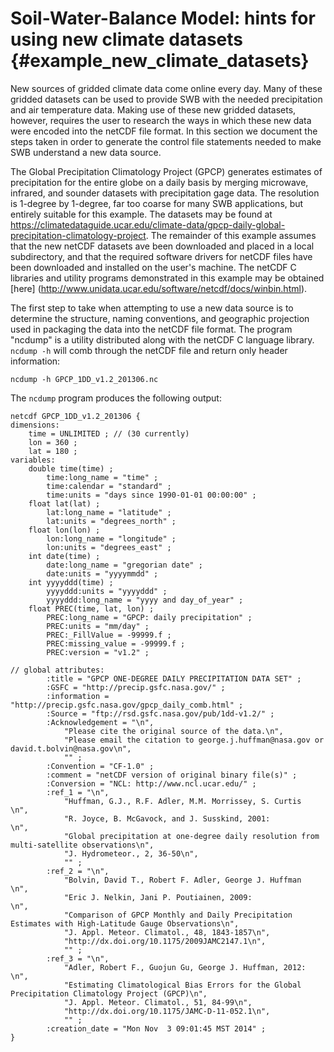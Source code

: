 # Soil-Water-Balance Model: hints for using new climate datasets {#example_new_climate_datasets}

New sources of gridded climate data come online every day. Many of these gridded datasets can be used to provide SWB with the needed precipitation and air temperature data. Making use of these new gridded datasets, however, requires the user to research the ways in which these new data were encoded into the netCDF file format. In this section we document the steps taken in order to generate the control file statements needed to make SWB understand a new data source.

The Global Precipitation Climatology Project (GPCP) generates estimates of precipitation for the entire globe on a daily basis by merging microwave, infrared, and sounder datasets with precipitation gage data. The resolution is 1-degree by 1-degree, far too coarse for many SWB applications, but entirely suitable for this example. The datasets may be found at https://climatedataguide.ucar.edu/climate-data/gpcp-daily-global-precipitation-climatology-project. The remainder of this example assumes that the new netCDF datasets ave been downloaded and placed in a local subdirectory, and that the required software drivers for netCDF files have been downloaded and installed on the user's machine. The netCDF C libraries and utility programs demonstrated in this example may be obtained [here] (http://www.unidata.ucar.edu/software/netcdf/docs/winbin.html).

The first step to take when attempting to use a new data source is to determine the structure, naming conventions, and geographic projection used in packaging the data into the netCDF file format. The program "ncdump" is a utility distributed along with the netCDF C language library. ```ncdump -h``` will comb through the netCDF file and return only header information:

```
ncdump -h GPCP_1DD_v1.2_201306.nc
```
The ```ncdump``` program produces the following output:

```
netcdf GPCP_1DD_v1.2_201306 {
dimensions:
	time = UNLIMITED ; // (30 currently)
	lon = 360 ;
	lat = 180 ;
variables:
	double time(time) ;
		time:long_name = "time" ;
		time:calendar = "standard" ;
		time:units = "days since 1990-01-01 00:00:00" ;
	float lat(lat) ;
		lat:long_name = "latitude" ;
		lat:units = "degrees_north" ;
	float lon(lon) ;
		lon:long_name = "longitude" ;
		lon:units = "degrees_east" ;
	int date(time) ;
		date:long_name = "gregorian date" ;
		date:units = "yyyymmdd" ;
	int yyyyddd(time) ;
		yyyyddd:units = "yyyyddd" ;
		yyyyddd:long_name = "yyyy and day_of_year" ;
	float PREC(time, lat, lon) ;
		PREC:long_name = "GPCP: daily precipitation" ;
		PREC:units = "mm/day" ;
		PREC:_FillValue = -99999.f ;
		PREC:missing_value = -99999.f ;
		PREC:version = "v1.2" ;

// global attributes:
		:title = "GPCP ONE-DEGREE DAILY PRECIPITATION DATA SET" ;
		:GSFC = "http://precip.gsfc.nasa.gov/" ;
		:information = "http://precip.gsfc.nasa.gov/gpcp_daily_comb.html" ;
		:Source = "ftp://rsd.gsfc.nasa.gov/pub/1dd-v1.2/" ;
		:Acknowledgement = "\n",
			"Please cite the original source of the data.\n",
			"Please email the citation to george.j.huffman@nasa.gov or david.t.bolvin@nasa.gov\n",
			"" ;
		:Convention = "CF-1.0" ;
		:comment = "netCDF version of original binary file(s)" ;
		:Conversion = "NCL: http://www.ncl.ucar.edu/" ;
		:ref_1 = "\n",
			"Huffman, G.J., R.F. Adler, M.M. Morrissey, S. Curtis  \n",
			"R. Joyce, B. McGavock, and J. Susskind, 2001:         \n",
			"Global precipitation at one-degree daily resolution from multi-satellite observations\n",
			"J. Hydrometeor., 2, 36-50\n",
			"" ;
		:ref_2 = "\n",
			"Bolvin, David T., Robert F. Adler, George J. Huffman  \n",
			"Eric J. Nelkin, Jani P. Poutiainen, 2009:             \n",
			"Comparison of GPCP Monthly and Daily Precipitation Estimates with High-Latitude Gauge Observations\n",
			"J. Appl. Meteor. Climatol., 48, 1843-1857\n",
			"http://dx.doi.org/10.1175/2009JAMC2147.1\n",
			"" ;
		:ref_3 = "\n",
			"Adler, Robert F., Guojun Gu, George J. Huffman, 2012: \n",
			"Estimating Climatological Bias Errors for the Global Precipitation Climatology Project (GPCP)\n",
			"J. Appl. Meteor. Climatol., 51, 84-99\n",
			"http://dx.doi.org/10.1175/JAMC-D-11-052.1\n",
			"" ;
		:creation_date = "Mon Nov  3 09:01:45 MST 2014" ;
}
```

